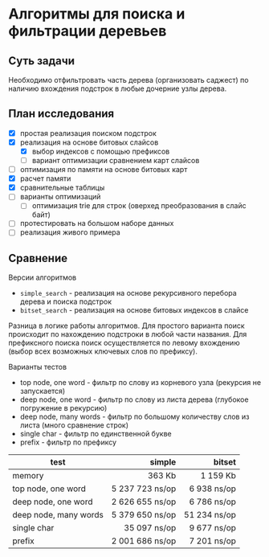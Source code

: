 # Алгоритмы для поиска и фильтрации деревьев

## Суть задачи

Необходимо отфильтровать часть дерева (организовать саджест) по наличию вхождения подстрок в любые дочерние
узлы дерева.

## План исследования

* [x] простая реализация поиском подстрок
* [x] реализация на основе битовых слайсов
    * [x] выбор индексов с помощью префиксов
    * [ ] вариант оптимизации сравнением карт слайсов
* [ ] оптимизация по памяти на основе битовых карт
* [x] расчет памяти
* [x] сравнительные таблицы
* [ ] варианты оптимизаций
    * [ ] оптимизация trie для строк (оверхед преобразования в слайс байт)
* [ ] протестировать на большом наборе данных
* [ ] реализация живого примера

## Сравнение

Версии алгоритмов

* `simple_search` - реализация на основе рекурсивного перебора дерева и поиска подстрок
* `bitset_search` - реализация на основе битовых индексов в слайсе

Разница в логике работы алгоритмов. Для простого варианта поиск происходит по
нахождению подстроки в любой части названия. Для префиксного поиска поиск
осуществляется по левому вхождению (выбор всех возможных ключевых слов по префиксу).

Варианты тестов

* top node, one word - фильтр по слову из корневого узла (рекурсия не запускается)
* deep node, one word - фильтр по слову из листа дерева (глубокое погружение в рекурсию)
* deep node, many words - фильтр по большому количеству слов из листа (много сравнение строк)
* single char - фильтр по единственной букве
* prefix - фильтр по префиксу

| test                  |          simple |       bitset |
|-----------------------|----------------:|-------------:|
| memory                |          363 Kb |     1 159 Kb |
| top node, one word    | 5 237 723 ns/op |  6 938 ns/op |
| deep node, one word   | 2 626 655 ns/op |  6 786 ns/op |
| deep node, many words | 5 379 650 ns/op | 51 234 ns/op |
| single char           |    35 097 ns/op |  9 677 ns/op |
| prefix                | 2 001 686 ns/op |  7 201 ns/op |
